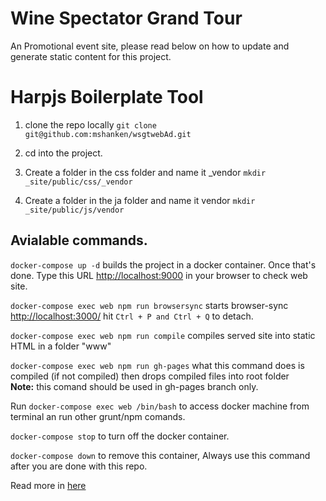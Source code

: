# Wine Spectator Grand Tour

An Promotional event site, please read below on how to update and generate static content for this project.

# Harpjs Boilerplate Tool

1. clone the repo locally ```git clone git@github.com:mshanken/wsgtwebAd.git```

2. cd into the project.

3. Create a folder in the css folder and name it _vendor ```mkdir _site/public/css/_vendor```

4. Create a folder in the ja folder and name it vendor ```mkdir _site/public/js/vendor```


## Avialable commands.

```docker-compose up -d``` builds the project in a docker container. Once that's done. Type this URL [http://localhost:9000](http://localhost:9000/) in your browser to check web site.

```docker-compose exec web npm run browsersync``` starts browser-sync [http://localhost:3000/](http://localhost:3000/) hit ```Ctrl + P and Ctrl + Q``` to detach.

```docker-compose exec web npm run compile``` compiles served site into static HTML in a folder "www"

```docker-compose exec web npm run gh-pages```  what this command does is compiled (if not compiled) then drops compiled files into root folder<br>
**Note:** this comand should be used in gh-pages branch only.

Run ```docker-compose exec web /bin/bash``` to access docker machine from terminal an run other grunt/npm comands.

```docker-compose stop``` to turn off the docker container.

```docker-compose down``` to remove this container, Always use this command after you are done with this repo.

Read more in [here](https://github.com/mshanken/harp-boilerplate/#readme)
